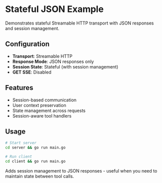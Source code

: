 # Stateful JSON Example

Demonstrates stateful Streamable HTTP transport with JSON responses and session management.

## Configuration

- **Transport**: Streamable HTTP
- **Response Mode**: JSON responses only
- **Session State**: Stateful (with session management)
- **GET SSE**: Disabled

## Features

- Session-based communication
- User context preservation
- State management across requests
- Session-aware tool handlers

## Usage

```bash
# Start server
cd server && go run main.go

# Run client  
cd client && go run main.go
```

Adds session management to JSON responses - useful when you need to maintain state between tool calls.
